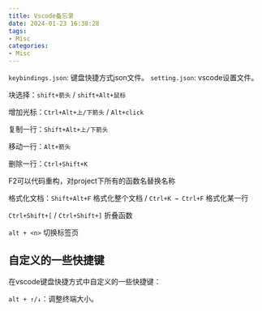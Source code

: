 ```yaml
---
title: Vscode备忘录
date: 2024-01-23 16:38:28
tags:
- Misc
categories:
- Misc
---
```


`keybindings.json`: 键盘快捷方式json文件。
`setting.json`: vscode设置文件。

块选择：`shift+箭头` /  `shift+Alt+鼠标`

增加光标：`Ctrl+Alt+上/下箭头` / `Alt+click`

复制一行：`Shift+Alt+上/下箭头`

移动一行：`Alt+箭头`

删除一行：`Ctrl+Shift+K`

F2可以代码重构，对project下所有的函数名替换名称

格式化文档：`Shift+Alt+F` 格式化整个文档 / `Ctrl+K → Ctrl+F` 格式化某一行

`Ctrl+Shift+[` / `Ctrl+Shift+]` 折叠函数

`alt + <n>` 切换标签页

## 自定义的一些快捷键

在vscode键盘快捷方式中自定义的一些快捷键：

`alt + ↑/↓`：调整终端大小。
